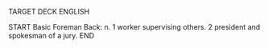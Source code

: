 TARGET DECK
ENGLISH

START
Basic
Foreman
Back: n. 1 worker supervising others. 2 president and spokesman of a jury.
END
